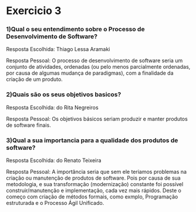 # Exercicio 3


### 1)Qual o seu entendimento sobre o Processo de Desenvolvimento de Software?

Resposta Escolhida: Thiago Lessa Aramaki

Resposta Pessoal: O processo de desenvolvimento de software seria um conjunto de atividades, ordenadas (ou pelo menos parcialmente ordenadas, por causa de algumas mudança de paradigmas), com a finalidade da criação de um produto.

### 2)Quais são os seus objetivos basicos?

Resposta Escolhida: do Rita Negreiros

Resposta Pessoal: Os objetivos básicos seriam produzir e manter produtos de software finais.

### 3)Qual a sua importancia para a qualidade dos produtos de software?

Resposta Escolhida: do Renato Teixeira

Resposta Pessoal: A importância seria que sem ele teriamos problemas na criação ou manutenção de produtos de software. Pois por causa de sua metodologia, e sua transformação (modernização) constante foi possível construir/manutenção e implementação, cada vez mais rápidos. Deste o começo com criação de métodos formais, como exmplo, Programação estruturada e o Processo Ágil Unificado.
